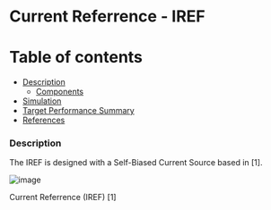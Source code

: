 # Current Referrence - IREF

Table of contents
==============================
<!--ts-->
  * [Description](#Description)
    * [Components](#Components)
  * [Simulation](#Simulation)
  * [Target Performance Summary](#Target-Performance-Summary)  
  * [References](#References)
<!--te-->

### Description

The IREF is designed with a Self-Biased Current Source based in [1].

![image](https://user-images.githubusercontent.com/5855935/131547516-1bbd620c-439f-4832-aa6a-7ac9181da069.png)

Current Referrence (IREF) [1]

